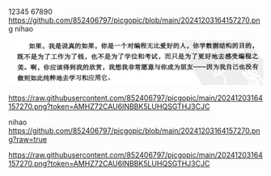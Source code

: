 12345
67890
https://github.com/852406797/picgopic/blob/main/20241203164157270.png
nihao 

![图片描述](https://github.com/852406797/picgopic/blob/main/20241203164157270.png?raw=true)

https://raw.githubusercontent.com/852406797/picgopic/main/20241203164157270.png?token=AMHZ72CAU6INBBK5LUHQSGTHJ3CJC

nihao
https://github.com/852406797/picgopic/blob/main/20241203164157270.png?raw=true

https://raw.githubusercontent.com/852406797/picgopic/main/20241203164157270.png?token=AMHZ72CAU6INBBK5LUHQSGTHJ3CJC
